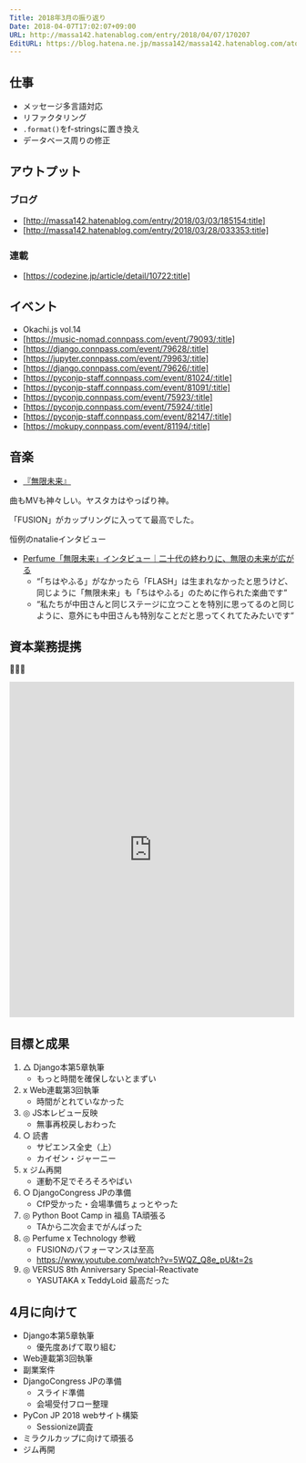 ```yaml
---
Title: 2018年3月の振り返り
Date: 2018-04-07T17:02:07+09:00
URL: http://massa142.hatenablog.com/entry/2018/04/07/170207
EditURL: https://blog.hatena.ne.jp/massa142/massa142.hatenablog.com/atom/entry/17391345971632743469
---
```


## 仕事
+ メッセージ多言語対応
+ リファクタリング
+ `.format()`をf-stringsに置き換え
+ データベース周りの修正

## アウトプット
### ブログ
* [http://massa142.hatenablog.com/entry/2018/03/03/185154:title]
* [http://massa142.hatenablog.com/entry/2018/03/28/033353:title]

### 連載
* [https://codezine.jp/article/detail/10722:title]

## イベント
+ Okachi.js vol.14
+ [https://music-nomad.connpass.com/event/79093/:title]
+ [https://django.connpass.com/event/79628/:title]
+ [https://jupyter.connpass.com/event/79963/:title]
+ [https://django.connpass.com/event/79626/:title]
+ [https://pyconjp-staff.connpass.com/event/81024/:title]
+ [https://pyconjp-staff.connpass.com/event/81091/:title]
+ [https://pyconjp.connpass.com/event/75923/:title]
+ [https://pyconjp.connpass.com/event/75924/:title]
+ [https://pyconjp-staff.connpass.com/event/82147/:title]
+ [https://mokupy.connpass.com/event/81194/:title]

## 音楽
+ [『無限未来』](https://amzn.to/2Iz8g4J)

曲もMVも神々しい。ヤスタカはやっぱり神。

「FUSION」がカップリングに入ってて最高でした。

恒例のnatalieインタビュー

*  [Perfume「無限未来」インタビュー｜二十代の終わりに、無限の未来が広がる](https://natalie.mu/music/pp/perfume13)
	* “「ちはやふる」がなかったら「FLASH」は生まれなかったと思うけど、同じように「無限未来」も「ちはやふる」のために作られた楽曲です” 
	* “私たちが中田さんと同じステージに立つことを特別に思ってるのと同じように、意外にも中田さんも特別なことだと思ってくれてたみたいです“

## 資本業務提携
🎉🎉🎉
<iframe src="https://www.facebook.com/plugins/post.php?href=https%3A%2F%2Fwww.facebook.com%2Fshinichi.tatebayashi%2Fposts%2F2123602170988776&width=500" width="500" height="589" style="border:none;overflow:hidden" scrolling="no" frameborder="0" allowTransparency="true"></iframe>


## 目標と成果
1. △ Django本第5章執筆
   + もっと時間を確保しないとまずい
1. x Web連載第3回執筆
   + 時間がとれていなかった
1. ◎ JS本レビュー反映
   + 無事再校戻しおわった
1. ○ 読書
   + サピエンス全史（上）
   + カイゼン・ジャーニー
1. x ジム再開
	+ 運動不足でそろそろやばい
1. ○ DjangoCongress JPの準備
	+ CfP受かった・会場準備ちょっとやった
1. ◎ Python Boot Camp in 福島 TA頑張る
	+ TAから二次会までがんばった 
1. ◎ Perfume x Technology 参戦
	+ FUSIONのパフォーマンスは至高
	+ https://www.youtube.com/watch?v=5WQZ_Q8e_pU&t=2s
1. ◎ VERSUS 8th Anniversary Special-Reactivate
	+ YASUTAKA x TeddyLoid 最高だった

## 4月に向けて
+ Django本第5章執筆
	+ 優先度あげて取り組む
+ Web連載第3回執筆
+ 副業案件
+ DjangoCongress JPの準備
	+ スライド準備
	+ 会場受付フロー整理
+ PyCon JP 2018 webサイト構築
	+ Sessionize調査
+ ミラクルカップに向けて頑張る
+ ジム再開
